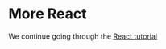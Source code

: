 # More React
We continue going through the [React tutorial](https://react.dev/blog/2023/03/16/introducing-react-dev)


